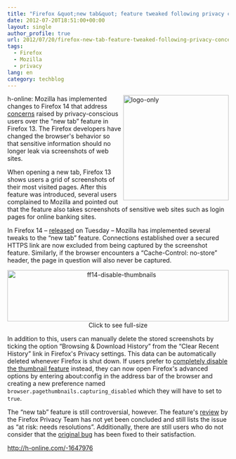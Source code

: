 ```yaml
---
title: "Firefox &quot;new tab&quot; feature tweaked following privacy concerns"
date: 2012-07-20T18:51:00+00:00
layout: single
author_profile: true
url: 2012/07/20/firefox-new-tab-feature-tweaked-following-privacy-concerns/
tags:
  - Firefox
  - Mozilla
  - privacy
lang: en
category: techblog
---
```

<a href="http://lh3.ggpht.com/-mOB6Xw8pB0s/UAmhiB3Z2rI/AAAAAAAAGiQ/SQb5QKQkwrk/s1600-h/logo-only%25255B4%25255D.png" target="_blank"><img title="logo-only" border="0" alt="logo-only" align="right" src="http://lh4.ggpht.com/-Vs1N-QXO-yE/UAmhme-tVBI/AAAAAAAAGiY/yeR00KFYMXY/logo-only_thumb%25255B2%25255D.png?imgmax=800" width="240" height="240" /></a>h-online: Mozilla has implemented changes to Firefox 14 that address <a href="http://www.h-online.com/news/item/Security-concerns-over-Firefox-s-new-tab-thumbnail-feature-1625761.html" target="_blank">concerns</a> raised by privacy-conscious users over the “new tab” feature in Firefox 13. The Firefox developers have changed the browser's behavior so that sensitive information should no longer leak via screenshots of web sites. 

When opening a new tab, Firefox 13 shows users a grid of screenshots of their most visited pages. After this feature was introduced, several users complained to Mozilla and pointed out that the feature also takes screenshots of sensitive web sites such as login pages for online banking sites. 

In Firefox 14 – <a href="/2012/07/firefox-thunderbird-panda-and-more.html" target="_blank">released</a> on Tuesday – Mozilla has implemented several tweaks to the “new tab” feature. Connections established over a secured HTTPS link are now excluded from being captured by the screenshot feature. Similarly, if the browser encounters a “Cache-Control: no-store” header, the page in question will also never be captured. 

<p align="center">
  <a href="http://lh4.ggpht.com/-3mGp6xueJl0/UAmhpEjefJI/AAAAAAAAGig/NkDuqA-_qd8/s1600-h/ff14-disable-thumbnails%25255B5%25255D.png" target="_blank"><img title="ff14-disable-thumbnails" border="0" alt="ff14-disable-thumbnails" src="http://lh3.ggpht.com/-uHXYVrmJNmQ/UAmhr002gWI/AAAAAAAAGio/cES40okqeEY/ff14-disable-thumbnails_thumb%25255B3%25255D.png?imgmax=800" width="504" height="117" /></a> Click to see full-size
</p>

In addition to this, users can manually delete the stored screenshots by ticking the option “Browsing & Download History” from the “Clear Recent History” link in Firefox's Privacy settings. This data can be automatically deleted whenever Firefox is shut down. If users prefer to <a href="https://bugzilla.mozilla.org/show_bug.cgi?id=726347" target="_blank">completely disable the thumbnail feature</a> instead, they can now open Firefox's advanced options by entering about:config in the address bar of the browser and creating a new preference named `browser.pagethumbnails.capturing_disabled` which they will have to set to `true`. 

The “new tab” feature is still controversial, however. The feature's <a href="https://wiki.mozilla.org/Privacy/Reviews/New_Tab" target="_blank">review</a> by the Firefox Privacy Team has not yet been concluded and still lists the issue as “at risk: needs resolutions”. Additionally, there are still users who do not consider that the <a href="https://bugzilla.mozilla.org/show_bug.cgi?id=754608" target="_blank">original bug</a> has been fixed to their satisfaction. 

<a title="http://h-online.com/-1647976" href="http://h-online.com/-1647976" target="_blank">http://h-online.com/-1647976</a>